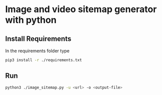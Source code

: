 # Image and video sitemap generator with python

## Install Requirements

In the requirements folder type

```bash
pip3 install -r ./requirements.txt
```

## Run 
```bash
python3 ./image_sitemap.py -u <url> -o <output-file>
```
